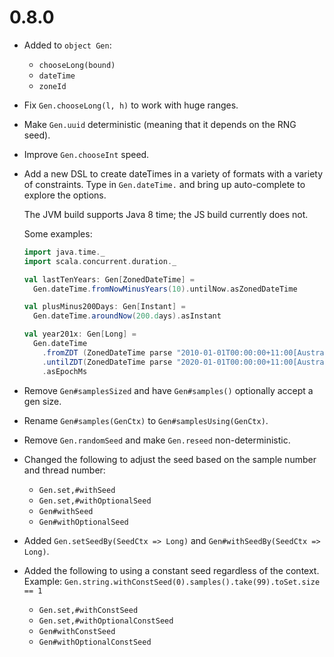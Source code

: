 # 0.8.0

* Added to `object Gen`:
  * `chooseLong(bound)`
  * `dateTime`
  * `zoneId`

* Fix `Gen.chooseLong(l, h)` to work with huge ranges.

* Make `Gen.uuid` deterministic (meaning that it depends on the RNG seed).

* Improve `Gen.chooseInt` speed.

* Add a new DSL to create dateTimes in a variety of formats with a variety of constraints.
  Type in `Gen.dateTime.` and bring up auto-complete to explore the options.

  The JVM build supports Java 8 time; the JS build currently does not.

  Some examples:

  ```scala
  import java.time._
  import scala.concurrent.duration._

  val lastTenYears: Gen[ZonedDateTime] =
    Gen.dateTime.fromNowMinusYears(10).untilNow.asZonedDateTime

  val plusMinus200Days: Gen[Instant] =
    Gen.dateTime.aroundNow(200.days).asInstant

  val year201x: Gen[Long] =
    Gen.dateTime
      .fromZDT (ZonedDateTime parse "2010-01-01T00:00:00+11:00[Australia/Sydney]")
      .untilZDT(ZonedDateTime parse "2020-01-01T00:00:00+11:00[Australia/Sydney]")
      .asEpochMs
  ```

* Remove `Gen#samplesSized` and have `Gen#samples()` optionally accept a gen size.
* Rename `Gen#samples(GenCtx)` to `Gen#samplesUsing(GenCtx)`.
* Remove `Gen.randomSeed` and make `Gen.reseed` non-deterministic.
* Changed the following to adjust the seed based on the sample number and thread number:
  * `Gen.set,#withSeed`
  * `Gen.set,#withOptionalSeed`
  * `Gen#withSeed`
  * `Gen#withOptionalSeed`
* Added `Gen.setSeedBy(SeedCtx => Long)` and `Gen#withSeedBy(SeedCtx => Long)`.
* Added the following to using a constant seed regardless of the context.
  Example: `Gen.string.withConstSeed(0).samples().take(99).toSet.size == 1`
  * `Gen.set,#withConstSeed`
  * `Gen.set,#withOptionalConstSeed`
  * `Gen#withConstSeed`
  * `Gen#withOptionalConstSeed`

